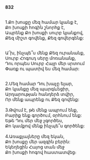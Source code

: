 **832**

\
1.Քո խոսքը մեզ համար կյանք է,\
Քո խոսքի հոգին շնորհք է,\
Ապրենք Քո խոսքի սուրբ կյանքով,\
Քեզ միշտ գովենք, Քեզ գովերգենք:

\
 Ա՜խ, ինչպե՞ս մենք Քեզ ուրանանք,\
 Սուրբ Հոգուդ սերը մոռանանք,\
 Դու որպես Սուրբ Հայր մեր սրտում\
 Փառք ու պատիվ ես մեզ համար:

\
2.Մեզ համար Դու խաչը ելար,\
Քո կյանքը մեզ պարգևեցիր,\
Արդարության հանդերձ տվիր,\
Որ մենք ապրենք ու Քեզ գովենք:\
\
3.Թվում է, թե մենք ապրում ենք,\
Բարիք ենք գործում, օրհնում ենք:\
Եթե Դու մեր մեջ չգործես,\
Քո կամքով մենք ինչպե՞ս գործենք:\
\
4.Առաքյալները մեզ եկան,\
Քո խոսքը մեր ազգին բերին:\
Եկեղեցին Հայոց տան մեջ\
Քո խոսքի հոգով հաստատվեց։
